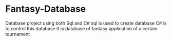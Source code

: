 # Fantasy-Database
Database project using both Sql and C#
sql is used to create database 
C# is to control this database 
It is database of fantasy application of a certain tournament
